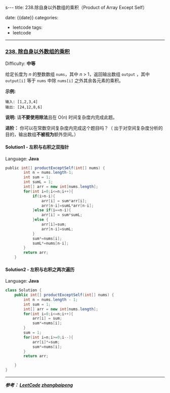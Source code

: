 s---
title: 238.除自身以外数组的乘积（Product of Array Except Self）

date: {{date}}
categories:
- leetcode
tags:
- leetcode

---
### [238\. 除自身以外数组的乘积](https://leetcode-cn.com/problems/product-of-array-except-self/)

Difficulty: **中等**


给定长度为 _n_ 的整数数组 `nums`，其中 _n_ > 1，返回输出数组 `output` ，其中 `output[i]` 等于 `nums` 中除 `nums[i]` 之外其余各元素的乘积。

**示例:**

```
输入: [1,2,3,4]
输出: [24,12,8,6]
```

**说明:** 请**不要使用除法**且在 O(_n_) 时间复杂度内完成此题。

**进阶：**
你可以在常数空间复杂度内完成这个题目吗？（ 出于对空间复杂度分析的目的，输出数组**不被视为**额外空间。）


#### Solution1 - 左积与右积之双指针

Language: **Java**

```java
​public int[] productExceptSelf(int[] nums) {
        int n = nums.length-1;
        int sum = 1;
        int sumL = 1;
        int[] arr = new int[nums.length];
        for(int i=0;i<=n;i++){
            if(i>n-i){
                arr[i] = sum*arr[i];
                arr[n-i]=sumL*arr[n-i];
            }else if(i==n-i){
                arr[i] = sum*sumL;
            }else {
                arr[i]=sum;
                arr[n-i]=sumL;
            }
            sum*=nums[i];
            sumL*=nums[n-i];
        }
        return arr;
    }

```

#### Solution2 - 左积与右积之两次遍历

Language: **Java**

```java
class Solution {
    public int[] productExceptSelf(int[] nums) {
        int n = nums.length - 1;
        int sum = 1;
        int[] arr = new int[nums.length];
        for(int i=0;i<=n;i++){
            arr[i] = sum;
            sum*=nums[i];
        }
        sum = 1;
        for(int i=n;i>=0;i--){
            arr[i]*=sum;
            sum*=nums[i];
        }
        return arr;

    }
}

```

---
***参考：
[LeetCode](https://leetcode-cn.com/problems/product-of-array-except-self/submissions/)
[zhangbaipeng](https://leetcode-cn.com/problems/product-of-array-except-self/solution/java-zuo-ji-you-ji-by-zhangbaipeng/)***
